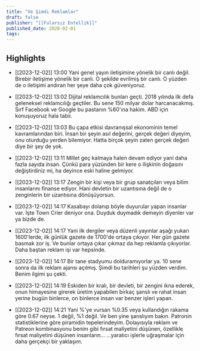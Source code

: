 ```yaml
---
title: "Ve Şimdi Reklamlar"
draft: false
publisher: "[[Fularsız Entellik]]"
published_date: 2020-02-01
tags:
---
```



## Highlights
* [[2023-12-02]] 13:00  Yani genel yayın iletişimine yönelik bir canlı değil. Birebir iletişime yönelik bir canlı. O şekilde evrilmiş bir canlı. O yüzden de o iletişimi andıran her şeye daha çok güveniyoruz.

* [[2023-12-02]] 13:02  Dijital reklamcılık bunları geçti. 2018 yılında ilk defa geleneksel reklamcılığı geçtiler. Bu sene 150 milyar dolar harcanacakmış. Sırf Facebook ve Google bu pastanın %60'ına hakim. ABD için konuşuyoruz hala tabii.

* [[2023-12-02]] 13:03  Bu çapa etkisi davranışsal ekonominin temel kavramlarından biri. İnsan bir şeyin asıl değerini, gerçek değeri diyeyim, onu oturduğu yerden bilemiyor. Hatta birçok şeyin zaten gerçek değeri diye bir şey de yok.

* [[2023-12-02]] 13:11  Millet geç kalmaya halen devam ediyor yani daha fazla sayıda insan. Çünkü para yüzünden bir kere o ilişkinin doğasını değiştirdiniz mi, ha deyince eski haline gelmiyor.

* [[2023-12-02]] 13:17  Zengin bir kişi veya bir grup sanatçıları veya bilim insanlarını finanse ediyor. Hani devletin bir uzantısına değil de o zenginlerin bir uzantısına dönüşüyorsun.

* [[2023-12-02]] 14:17  Kasabayı dolanıp böyle duyurular yapan insanlar var. İşte Town Crier deniyor ona. Duyduk duymadık demeyin diyenler var ya bizde de.

* [[2023-12-02]] 14:17  Yani ilk dergiler veya düzenli yayınlar aşağı yukarı 1600'lerde, ilk günlük gazete de 1700'de ortaya çıkıyor. Her gün gazete basmak zor iş. Ve bunlar ortaya çıkar çıkmaz da hep reklamla çıkıyorlar. Daha baştan reklam işi var hepsinde.

* [[2023-12-02]] 14:17  Bir tane stadyumu dolduramıyorlar ya. 10 sene sonra da ilk reklam ajansı açılmış. Şimdi bu tarihleri şu yüzden verdim. Benim ilgimi şu çekti.

* [[2023-12-02]] 14:19  Eskiden bir kralı, bir devleti, bir zengini ikna ederek, onun himayesine girerek üretim yapabilen birkaç şanslı ve rahat insan yerine bugün binlerce, on binlerce insan var benzer işleri yapan.

* [[2023-12-02]] 14:21  Yani %'ye vursan %0.35 veya kullandığın rakama göre 0.67 neyse. 1 değil, %1 değil. Ve ben yine şanslıyım bakın. Patronin statistiklerine göre piramidin tepelerindeyim. Dolayısıyla reklam ve Patreon kombinasyonu benim gibi fırsat maliyetini düşünen, özellikle fırsat maliyetini düşünen insanların... ...yaratıcı işlerle uğraşmalar için daha gerçekçi bir yaklaşım.

